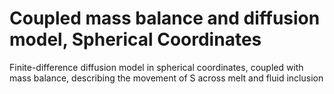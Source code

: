 # Coupled mass balance and diffusion model, Spherical Coordinates 

Finite-difference diffusion model in spherical coordinates, coupled with mass balance, describing the movement of S across melt and fluid inclusion 